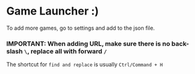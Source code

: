 # Game Launcher :)

To add more games, go to settings and add to the json file.

### IMPORTANT: When adding URL, make sure there is no back-slash `\`, replace all with forward `/`
The shortcut for `find and replace` is usually `Ctrl/Command + H`